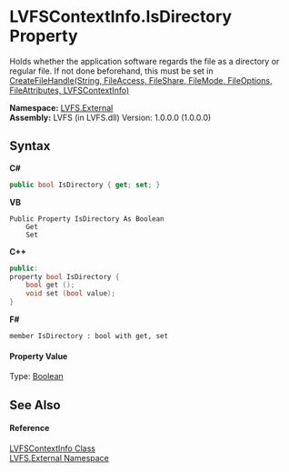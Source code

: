 # LVFSContextInfo.IsDirectory Property 
 

Holds whether the application software regards the file as a directory or regular file. If not done beforehand, this must be set in <a href="6b81cead-f2a8-7273-946c-f4c1e0bfe9bf">CreateFileHandle(String, FileAccess, FileShare, FileMode, FileOptions, FileAttributes, LVFSContextInfo)</a>

**Namespace:**&nbsp;<a href="ce38c3d6-f720-9c09-02a8-24d191d963ed">LVFS.External</a><br />**Assembly:**&nbsp;LVFS (in LVFS.dll) Version: 1.0.0.0 (1.0.0.0)

## Syntax

**C#**<br />
``` C#
public bool IsDirectory { get; set; }
```

**VB**<br />
``` VB
Public Property IsDirectory As Boolean
	Get
	Set
```

**C++**<br />
``` C++
public:
property bool IsDirectory {
	bool get ();
	void set (bool value);
}
```

**F#**<br />
``` F#
member IsDirectory : bool with get, set

```


#### Property Value
Type: <a href="http://msdn2.microsoft.com/en-us/library/a28wyd50" target="_blank">Boolean</a>

## See Also


#### Reference
<a href="09c74a4d-3965-0d4b-f9f9-f9b54f7d56d9">LVFSContextInfo Class</a><br /><a href="ce38c3d6-f720-9c09-02a8-24d191d963ed">LVFS.External Namespace</a><br />